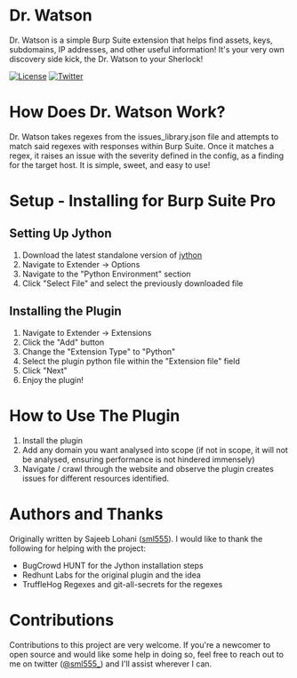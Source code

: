# Dr. Watson

Dr. Watson is a simple Burp Suite extension that helps find assets, keys, subdomains, IP addresses, and other useful information! It's your very own discovery side kick, the Dr. Watson to your Sherlock! 

[![License](https://img.shields.io/badge/license-GPL3-_red.svg)](https://www.gnu.org/licenses/gpl-3.0.en.html) [![Twitter](https://img.shields.io/badge/twitter-@sml555__-blue.svg)](https://twitter.com/sml555_)

# How Does Dr. Watson Work?

Dr. Watson takes regexes from the issues_library.json file and attempts to match said regexes with responses within Burp Suite. Once it matches a regex, it raises an issue with the severity defined in the config, as a finding for the target host. It is simple, sweet, and easy to use! 

# Setup - Installing for Burp Suite Pro
## Setting Up Jython
1. Download the latest standalone version of [jython](https://www.jython.org/download)
2. Navigate to Extender -> Options
3. Navigate to the "Python Environment" section
4. Click "Select File" and select the previously downloaded file

## Installing the Plugin
1. Navigate to Extender -> Extensions
2. Click the "Add" button
3. Change the "Extension Type" to "Python"
4. Select the plugin python file within the "Extension file" field
5. Click "Next"
6. Enjoy the plugin!

# How to Use The Plugin

1. Install the plugin
2. Add any domain you want analysed into scope (if not in scope, it will not be analysed, ensuring performance is not hindered immensely)
3. Navigate / crawl through the website and observe the plugin creates issues for different resources identified. 

# Authors and Thanks
Originally written by Sajeeb Lohani ([sml555](https://twitter.com/sml555_)). I would like to thank the following for helping with the project:
* BugCrowd HUNT for the Jython installation steps
* Redhunt Labs for the original plugin and the idea
* TruffleHog Regexes and git-all-secrets for the regexes

# Contributions
Contributions to this project are very welcome. If you're a newcomer to open source and would like some help in doing so, feel free to reach out to me on twitter ([@sml555_](https://twitter.com/sml555_)) and I'll assist wherever I can. 
